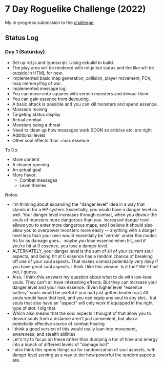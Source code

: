 # 7 Day Roguelike Challenge (2022)

My in-progress submission to the [challenge](https://itch.io/jam/7drl-challenge-2022).

## Status Log

### Day 1 (Saturday)

- Set up rot.js and typescript. Using esbuild to build.
- The play area will be rendered with rot.js but status and the like will be outside in HTML for now.
- Implemented basic map generation, collision, player movement, FOV, map memory/fog of war.
- Implemented message log.
- You can move onto squares with vermin monsters and devour them.
- You can gain essence from devouring.
- A basic attack is possible and you can kill monsters and spend essence.
- Monsters moving
- Targeting status display
- Actual combat
- Monsters being a threat
- Need to clean up how messages work SOON so articles etc. are right
- Additional levels
- Other soul effects than +max essence

To Do:

- More content
- A cleaner opening
- An actual goal
- More flavor:
  - Combat messages
  - Level themes

Notes:

- I'm thinking about expanding the "danger level" idea in a way that stands in for a HP system. Essentially, _you_ would have a danger level as well. Your danger level increases through combat, when you devour the souls of monsters more dangerous than you. Increased danger level allows you to enter more dangerous maps, and I believe it should also allow you to overpower monsters more easily -- anything with a danger level less than your own would essentially be 'vermin' under this model. As far as damage goes... maybe you lose essence when hit, and if you're hit at 0 essence, you lose a danger level.
- ALTERNATELY, your danger level is the sum of all of your current soul aspects, and being hit at 0 essence has a random chance of breaking off one of your soul aspects. That makes combat potentially very risky if you have great soul aspects. I think I like this version. Is it fun? We'll find out, I guess.
- Also, I think this answers my question about what to do with low-level souls. They can't all have interesting effects. But they can increase your danger level and your max essence. (Even higher level "essence battery" souls would be useful if you had just gotten beaten up.) All souls would have that trait, and you can equip any soul to any slot... but souls that also have an "aspect" will only work if equipped in the right type of slot. I dig that.
- Which also means that the soul aspects I thought of that allow you to devour souls from a distance aren't just convenient, but also a potentially effective source of combat healing
- I think a good version of this would really lean into movement, awareness, and stealth abilities
- Let's try to focus on these rather than dumping a ton of time and energy into a bunch of different levels of "damage bolt"
- I also think this opens things up for randomization of soul aspects, with danger level serving as a way to tier how powerful the random aspects are.
